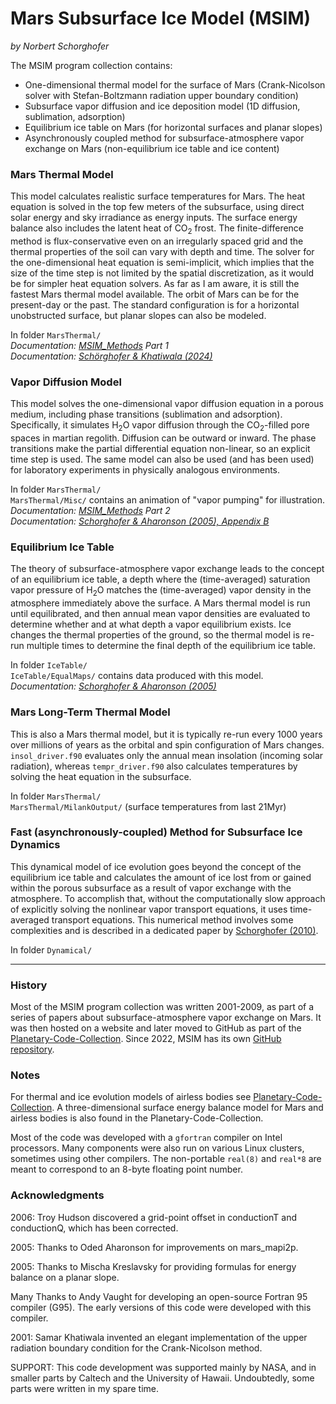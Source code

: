 Mars Subsurface Ice Model (MSIM)
================================

*by Norbert Schorghofer*


The MSIM program collection contains:

* One-dimensional thermal model for the surface of Mars (Crank-Nicolson solver with Stefan-Boltzmann radiation upper boundary condition)  
* Subsurface vapor diffusion and ice deposition model (1D diffusion, sublimation, adsorption)  
* Equilibrium ice table on Mars (for horizontal surfaces and planar slopes)  
* Asynchronously coupled method for subsurface-atmosphere vapor exchange on Mars (non-equilibrium ice table and ice content)  


### Mars Thermal Model

This model calculates realistic surface temperatures for Mars. The heat equation is solved in the top few meters of the subsurface, using direct solar energy and sky irradiance as energy inputs.  The surface energy balance also includes the latent heat of CO<sub>2</sub> frost. 
The finite-difference method is flux-conservative even on an irregularly spaced grid and the thermal properties of the soil can vary with depth and time.
The solver for the one-dimensional heat equation is semi-implicit, which implies that the size of the time step is not limited by the spatial discretization, as it would be for simpler heat equation solvers.
As far as I am aware, it is still the fastest Mars thermal model available. 
The orbit of Mars can be for the present-day or the past. The standard configuration is for a horizontal unobstructed surface, but planar slopes can also be modeled.  

In folder `MarsThermal/`  
*Documentation: [MSIM_Methods](https://raw.githubusercontent.com/nschorgh/MSIM/main/MSIM_Methods.pdf) Part 1*  
*Documentation: [Schörghofer & Khatiwala (2024)](https://doi.org/10.3847/PSJ/ad4351)*


### Vapor Diffusion Model

This model solves the one-dimensional vapor diffusion equation in a porous medium, including phase transitions (sublimation and adsorption).  Specifically, it simulates H<sub>2</sub>O vapor diffusion through the CO<sub>2</sub>-filled pore spaces in martian regolith. Diffusion can be outward or inward.
The phase transitions make the partial differential equation non-linear, so an explicit time step is used. The same model can also be used (and has been used) for laboratory experiments in physically analogous environments.  

In folder `MarsThermal/`   
`MarsThermal/Misc/` contains an animation of "vapor pumping" for illustration.  
*Documentation: [MSIM_Methods](https://raw.githubusercontent.com/nschorgh/MSIM/main/MSIM_Methods.pdf) Part 2  
Documentation: [Schorghofer & Aharonson (2005), Appendix B](https://doi.org/10.1029/2004JE002350)*


### Equilibrium Ice Table

The theory of subsurface-atmosphere vapor exchange leads to the concept of an equilibrium ice table, a depth where the (time-averaged) saturation vapor pressure of H<sub>2</sub>O matches the (time-averaged) vapor density in the atmosphere immediately above the surface. A Mars thermal model is run until equilibrated, and then annual mean vapor densities are evaluated to determine whether and at what depth a vapor equilibrium exists. Ice changes the thermal properties of the ground, so the thermal model is re-run multiple times to determine the final depth of the equilibrium ice table.  

In folder `IceTable/`   
`IceTable/EqualMaps/` contains data produced with this model.  
*Documentation: [Schorghofer & Aharonson (2005)](https://doi.org/10.1029/2004JE002350)*  


### Mars Long-Term Thermal Model

This is also a Mars thermal model, but it is typically re-run every 1000 years over millions of years as the orbital and spin configuration of Mars changes. `insol_driver.f90` evaluates only the annual mean insolation (incoming solar radiation), whereas `tempr_driver.f90` also calculates temperatures by solving the heat equation in the subsurface.  

In folder `MarsThermal/`  
`MarsThermal/MilankOutput/` (surface temperatures from last 21Myr)  


### Fast (asynchronously-coupled) Method for Subsurface Ice Dynamics

This dynamical model of ice evolution goes beyond the concept of the equilibrium ice table and calculates the amount of ice lost from or gained within the porous subsurface as a result of vapor exchange with the atmosphere. To accomplish that, without the computationally slow approach of explicitly solving the nonlinear vapor transport equations, it uses time-averaged transport equations. This numerical method involves some complexities and is described in a dedicated paper by [Schorghofer (2010)](http://dx.doi.org/10.1016/j.icarus.2010.03.022).  

In folder `Dynamical/`  


---

### History

Most of the MSIM program collection was written 2001-2009, as part of a series of papers about subsurface-atmosphere vapor exchange on Mars. It was then hosted on a website and later moved to GitHub as part of the [Planetary-Code-Collection](https://github.com/nschorgh/Planetary-Code-Collection). Since 2022, MSIM has its own [GitHub repository](https://github.com/nschorgh/MSIM).


### Notes

For thermal and ice evolution models of airless bodies see [Planetary-Code-Collection](https://github.com/nschorgh/Planetary-Code-Collection). A three-dimensional surface energy balance model for Mars and airless bodies is also found in the Planetary-Code-Collection.  

Most of the code was developed with a `gfortran` compiler on Intel processors. Many components were also run on various Linux clusters, sometimes using other compilers. The non-portable `real(8)` and `real*8` are meant to correspond to an 8-byte floating point number.  


### Acknowledgments

2006: Troy Hudson discovered a grid-point offset in conductionT and conductionQ, which has been corrected.

2005: Thanks to Oded Aharonson for improvements on mars_mapi2p.

2005: Thanks to Mischa Kreslavsky for providing formulas for energy balance on a planar slope.

Many Thanks to Andy Vaught for developing an open-source Fortran 95 compiler (G95).  The early versions of this code were developed with this compiler.

2001: Samar Khatiwala invented an elegant implementation of the upper radiation boundary condition for the Crank-Nicolson method.

SUPPORT: This code development was supported mainly by NASA, and in smaller parts by Caltech and the University of Hawaii. Undoubtedly, some parts were written in my spare time.

